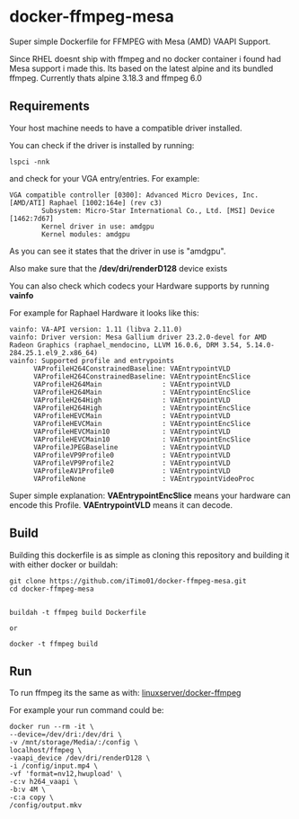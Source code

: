 # docker-ffmpeg-mesa
Super simple Dockerfile for FFMPEG with Mesa (AMD) VAAPI Support.

Since RHEL doesnt ship with ffmpeg and no docker container i found had Mesa support i made this.
Its based on the latest alpine and its bundled ffmpeg.
Currently thats alpine 3.18.3 and ffmpeg 6.0

## Requirements
Your host machine needs to have a compatible driver installed.

You can check if the driver is installed by running:
```
lspci -nnk
```

and check for your VGA entry/entries.
For example:
```
VGA compatible controller [0300]: Advanced Micro Devices, Inc. [AMD/ATI] Raphael [1002:164e] (rev c3)
        Subsystem: Micro-Star International Co., Ltd. [MSI] Device [1462:7d67]
        Kernel driver in use: amdgpu
        Kernel modules: amdgpu
```

As you can see it states that the driver in use is "amdgpu".

Also make sure that the **/dev/dri/renderD128** device exists

You can also check which codecs your Hardware supports by running **vainfo**

For example for Raphael Hardware it looks like this:

```
vainfo: VA-API version: 1.11 (libva 2.11.0)
vainfo: Driver version: Mesa Gallium driver 23.2.0-devel for AMD Radeon Graphics (raphael_mendocino, LLVM 16.0.6, DRM 3.54, 5.14.0-284.25.1.el9_2.x86_64)
vainfo: Supported profile and entrypoints
      VAProfileH264ConstrainedBaseline: VAEntrypointVLD
      VAProfileH264ConstrainedBaseline: VAEntrypointEncSlice
      VAProfileH264Main               : VAEntrypointVLD
      VAProfileH264Main               : VAEntrypointEncSlice
      VAProfileH264High               : VAEntrypointVLD
      VAProfileH264High               : VAEntrypointEncSlice
      VAProfileHEVCMain               : VAEntrypointVLD
      VAProfileHEVCMain               : VAEntrypointEncSlice
      VAProfileHEVCMain10             : VAEntrypointVLD
      VAProfileHEVCMain10             : VAEntrypointEncSlice
      VAProfileJPEGBaseline           : VAEntrypointVLD
      VAProfileVP9Profile0            : VAEntrypointVLD
      VAProfileVP9Profile2            : VAEntrypointVLD
      VAProfileAV1Profile0            : VAEntrypointVLD
      VAProfileNone                   : VAEntrypointVideoProc

```
Super simple explanation:
**VAEntrypointEncSlice** means your hardware can encode this Profile.
**VAEntrypointVLD** means it can decode.

## Build
Building this dockerfile is as simple as cloning this repository and building it with either docker or buildah:

```
git clone https://github.com/iTimo01/docker-ffmpeg-mesa.git
cd docker-ffmpeg-mesa


buildah -t ffmpeg build Dockerfile

or

docker -t ffmpeg build
```

## Run

To run ffmpeg its the same as with: [linuxserver/docker-ffmpeg](https://github.com/linuxserver/docker-ffmpeg#hardware-accelerated-vaapi-click-for-more-info)

For example your run command could be:
```
docker run --rm -it \
--device=/dev/dri:/dev/dri \
-v /mnt/storage/Media/:/config \
localhost/ffmpeg \
-vaapi_device /dev/dri/renderD128 \
-i /config/input.mp4 \
-vf 'format=nv12,hwupload' \
-c:v h264_vaapi \
-b:v 4M \
-c:a copy \
/config/output.mkv
```
